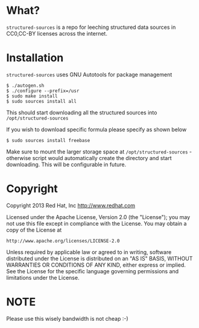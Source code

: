 What?
====
`structured-sources` is a repo for leeching structured data sources in CC0,CC-BY licenses
across the internet.

Installation
====
`structured-sources` uses GNU Autotools for package management

    $ ./autogen.sh
    $ ./configure --prefix=/usr
    $ sudo make install
    $ sudo sources install all

This should start downloading all the structured sources into `/opt/structured-sources`

If you wish to download specific formula please specify as shown below

    $ sudo sources install freebase

Make sure to mount the larger storage space at `/opt/structured-sources` - otherwise
script would automatically create the directory and start downloading.
This will be configurable in future.

Copyright
====
Copyright 2013 Red Hat, Inc <http://www.redhat.com>

Licensed under the Apache License, Version 2.0 (the "License");
you may not use this file except in compliance with the License.
You may obtain a copy of the License at

    http://www.apache.org/licenses/LICENSE-2.0

Unless required by applicable law or agreed to in writing, software
distributed under the License is distributed on an "AS IS" BASIS,
WITHOUT WARRANTIES OR CONDITIONS OF ANY KIND, either express or implied.
See the License for the specific language governing permissions and
limitations under the License.

NOTE
====
Please use this wisely bandwidth is not cheap :-)
